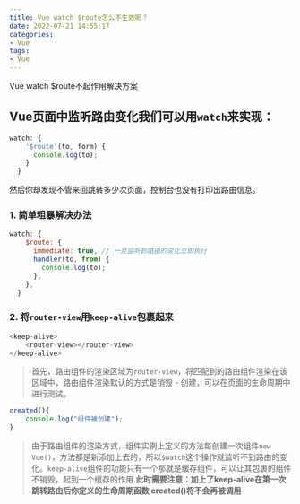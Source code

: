 ```yaml
---
title: Vue watch $route怎么不生效呢？
date: 2022-07-21 14:55:17
categories:
- Vue
tags:
- Vue
---
```

Vue watch $route不起作用解决方案
<!-- more -->
## Vue页面中监听路由变化我们可以用`watch`来实现：
``` js
watch: {
    '$route'(to, form) {
      console.log(to);
    }
  }
```
然后你却发现不管来回跳转多少次页面，控制台也没有打印出路由信息。
### 1. 简单粗暴解决办法
``` js
watch: {
    $route: {
      immediate: true, // 一旦监听到路由的变化立即执行
      handler(to, from) {
        console.log(to);
      },
    },
  }
```
### 2. 将`router-view`用`keep-alive`包裹起来
``` js
<keep-alive>
    <router-view></router-view>
</keep-alive>
```
> 首先，路由组件的渲染区域为`router-view`，将匹配到的路由组件渲染在该区域中，路由组件渲染默认的方式是销毁 - 创建，可以在页面的生命周期中进行测试。
``` js
created(){
    console.log("组件被创建");
}
```
> 由于路由组件的渲染方式，组件实例上定义的方法每创建一次组件`new Vue()`，方法都是新添加上去的，所以`$watch`这个操作就监听不到路由的变化。`keep-alive`组件的功能只有一个那就是缓存组件，可以让其包裹的组件不销毁，起到一个缓存的作用.**此时需要注意：加上了keep-alive在第一次跳转路由后你定义的生命周期函数 created()将不会再被调用**